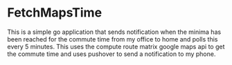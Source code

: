# FetchMapsTime

This is a simple go application that sends notification when the minima has been reached for the commute time from my office to home
and polls this every 5 minutes. This uses the compute route matrix google maps api to get the commute time and uses pushover to send
a notification to my phone.